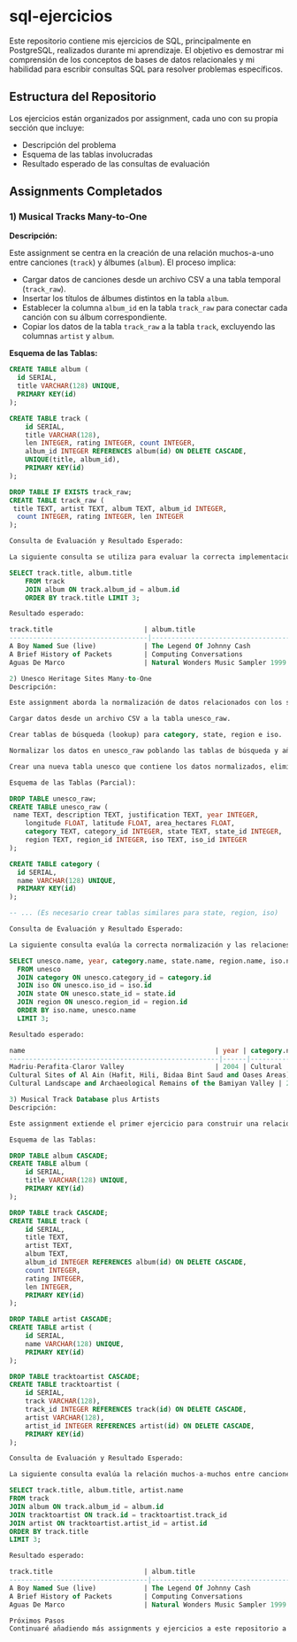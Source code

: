 # sql-ejercicios

Este repositorio contiene mis ejercicios de SQL, principalmente en PostgreSQL, realizados durante mi aprendizaje. El objetivo es demostrar mi comprensión de los conceptos de bases de datos relacionales y mi habilidad para escribir consultas SQL para resolver problemas específicos.

## Estructura del Repositorio

Los ejercicios están organizados por assignment, cada uno con su propia sección que incluye:

* Descripción del problema
* Esquema de las tablas involucradas
* Resultado esperado de las consultas de evaluación

## Assignments Completados

### 1) Musical Tracks Many-to-One

**Descripción:**

Este assignment se centra en la creación de una relación muchos-a-uno entre canciones (`track`) y álbumes (`album`). El proceso implica:

* Cargar datos de canciones desde un archivo CSV a una tabla temporal (`track_raw`).
* Insertar los títulos de álbumes distintos en la tabla `album`.
* Establecer la columna `album_id` en la tabla `track_raw` para conectar cada canción con su álbum correspondiente.
* Copiar los datos de la tabla `track_raw` a la tabla `track`, excluyendo las columnas `artist` y `album`.

**Esquema de las Tablas:**

```sql
CREATE TABLE album (
  id SERIAL,
  title VARCHAR(128) UNIQUE,
  PRIMARY KEY(id)
);

CREATE TABLE track (
    id SERIAL,
    title VARCHAR(128),
    len INTEGER, rating INTEGER, count INTEGER,
    album_id INTEGER REFERENCES album(id) ON DELETE CASCADE,
    UNIQUE(title, album_id),
    PRIMARY KEY(id)
);

DROP TABLE IF EXISTS track_raw;
CREATE TABLE track_raw (
 title TEXT, artist TEXT, album TEXT, album_id INTEGER,
  count INTEGER, rating INTEGER, len INTEGER
);

Consulta de Evaluación y Resultado Esperado:

La siguiente consulta se utiliza para evaluar la correcta implementación de la relación muchos-a-uno:

SELECT track.title, album.title
    FROM track
    JOIN album ON track.album_id = album.id
    ORDER BY track.title LIMIT 3;

Resultado esperado:

track.title                       | album.title
-----------------------------------|-----------------------------------------
A Boy Named Sue (live)            | The Legend Of Johnny Cash
A Brief History of Packets        | Computing Conversations
Aguas De Marco                    | Natural Wonders Music Sampler 1999

2) Unesco Heritage Sites Many-to-One
Descripción:

Este assignment aborda la normalización de datos relacionados con los sitios del Patrimonio Mundial de la UNESCO. El proceso incluye:

Cargar datos desde un archivo CSV a la tabla unesco_raw.

Crear tablas de búsqueda (lookup) para category, state, region e iso.

Normalizar los datos en unesco_raw poblando las tablas de búsqueda y añadiendo las columnas de clave externa correspondientes.

Crear una nueva tabla unesco que contiene los datos normalizados, eliminando las columnas de texto redundantes.

Esquema de las Tablas (Parcial):

DROP TABLE unesco_raw;
CREATE TABLE unesco_raw (
 name TEXT, description TEXT, justification TEXT, year INTEGER,
    longitude FLOAT, latitude FLOAT, area_hectares FLOAT,
    category TEXT, category_id INTEGER, state TEXT, state_id INTEGER,
    region TEXT, region_id INTEGER, iso TEXT, iso_id INTEGER
);

CREATE TABLE category (
  id SERIAL,
  name VARCHAR(128) UNIQUE,
  PRIMARY KEY(id)
);

-- ... (Es necesario crear tablas similares para state, region, iso)

Consulta de Evaluación y Resultado Esperado:

La siguiente consulta evalúa la correcta normalización y las relaciones entre las tablas:

SELECT unesco.name, year, category.name, state.name, region.name, iso.name
  FROM unesco
  JOIN category ON unesco.category_id = category.id
  JOIN iso ON unesco.iso_id = iso.id
  JOIN state ON unesco.state_id = state.id
  JOIN region ON unesco.region_id = region.id
  ORDER BY iso.name, unesco.name
  LIMIT 3;

Resultado esperado:

name                                                | year | category.name | state.name          | region.name             | iso.name
-----------------------------------------------------|------|---------------|---------------------|-------------------------|----------
Madriu-Perafita-Claror Valley                       | 2004 | Cultural      | Andorra             | Europe and North America| ad
Cultural Sites of Al Ain (Hafit, Hili, Bidaa Bint Saud and Oases Areas) | 2011 | Cultural      | United Arab Emirates| Arab States             | ae
Cultural Landscape and Archaeological Remains of the Bamiyan Valley | 2003 | Cultural      | Afghanistan         | Asia and the Pacific    | af

3) Musical Track Database plus Artists
Descripción:

Este assignment extiende el primer ejercicio para construir una relación muchos-a-muchos entre canciones (track) y artistas (artist) utilizando una tabla de unión (tracktoartist). A diferencia de los ejercicios anteriores, se utilizan sentencias ALTER TABLE para eliminar columnas después de crear las relaciones de clave externa.

Esquema de las Tablas:

DROP TABLE album CASCADE;
CREATE TABLE album (
    id SERIAL,
    title VARCHAR(128) UNIQUE,
    PRIMARY KEY(id)
);

DROP TABLE track CASCADE;
CREATE TABLE track (
    id SERIAL,
    title TEXT,
    artist TEXT,
    album TEXT,
    album_id INTEGER REFERENCES album(id) ON DELETE CASCADE,
    count INTEGER,
    rating INTEGER,
    len INTEGER,
    PRIMARY KEY(id)
);

DROP TABLE artist CASCADE;
CREATE TABLE artist (
    id SERIAL,
    name VARCHAR(128) UNIQUE,
    PRIMARY KEY(id)
);

DROP TABLE tracktoartist CASCADE;
CREATE TABLE tracktoartist (
    id SERIAL,
    track VARCHAR(128),
    track_id INTEGER REFERENCES track(id) ON DELETE CASCADE,
    artist VARCHAR(128),
    artist_id INTEGER REFERENCES artist(id) ON DELETE CASCADE,
    PRIMARY KEY(id)
);

Consulta de Evaluación y Resultado Esperado:

La siguiente consulta evalúa la relación muchos-a-muchos entre canciones y artistas:

SELECT track.title, album.title, artist.name
FROM track
JOIN album ON track.album_id = album.id
JOIN tracktoartist ON track.id = tracktoartist.track_id
JOIN artist ON tracktoartist.artist_id = artist.id
ORDER BY track.title
LIMIT 3;

Resultado esperado:

track.title                       | album.title                       | artist.name
-----------------------------------|------------------------------------|----------------------
A Boy Named Sue (live)            | The Legend Of Johnny Cash         | Johnny Cash
A Brief History of Packets        | Computing Conversations           | IEEE Computer Society
Aguas De Marco                    | Natural Wonders Music Sampler 1999 | Rosa Passos

Próximos Pasos
Continuaré añadiendo más assignments y ejercicios a este repositorio a medida que profundice en mi estudio de SQL y bases de datos relacionales.
